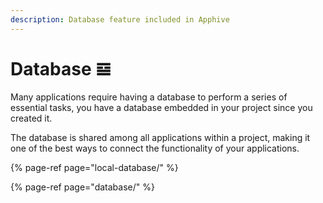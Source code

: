 ```yaml
---
description: Database feature included in Apphive
---
```


# Database 𝌏

Many applications require having a database to perform a series of essential tasks, you have a database embedded in your project since you created it.

The database is shared among all applications within a project, making it one of the best ways to connect the functionality of your applications.

{% page-ref page="local-database/" %}

{% page-ref page="database/" %}







